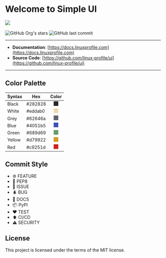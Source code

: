# Welcome to Simple UI

<img src="https://github.com/linux-profile/ui/blob/master/docs/linuxp.png?raw=true">

![GitHub Org's stars](https://img.shields.io/github/stars/linux-profile?label=LinuxProfile&style=flat-square)
![GitHub last commit](https://img.shields.io/github/last-commit/linux-profile/ui?style=flat-square)

---

- **Documentation**: [https://docs.linuxprofile.com](https://docs.linuxprofile.com)
- **Source Code**: [https://github.com/linux-profile/ui](https://github.com/linux-profile/ui)

---

## Color Palette

| Syntax      | Hex     | Color                                                             |
| ----------- | ------- | :---------------------------------------------------------------: |
| Black       | #282828 | ![](/docs/assets/colors/black.png) |
| White       | #eddab0 | ![](/docs/assets/colors/white.png) |
| Grey        | #62646a | ![](/docs/assets/colors/grey.png) |
| Blue        | #4051b5 | ![](/docs/assets/colors/blue.png) |
| Green       | #689d69 | ![](/docs/assets/colors/green.png) |
| Yellow      | #d79922 | ![](/docs/assets/colors/yellow.png) |
| Red         | #c9251d | ![](/docs/assets/colors/red.png) |

## Commit Style

- ⚙️ FEATURE
- 📝 PEP8
- 📌 ISSUE
- 🪲 BUG
- 📘 DOCS
- 📦 PyPI
- ❤️️ TEST
- ⬆️ CI/CD
- ⚠️ SECURITY

## License

This project is licensed under the terms of the MIT license.

